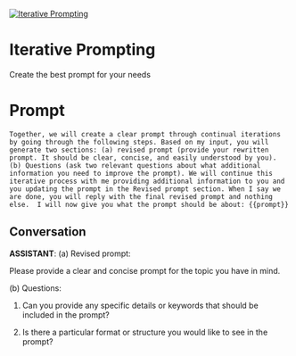 
[![Iterative Prompting](https://flow-prompt-covers.s3.us-west-1.amazonaws.com/icon/Flat/i14.png)]()
# Iterative Prompting 
Create the best prompt for your needs

# Prompt

```
Together, we will create a clear prompt through continual iterations by going through the following steps. Based on my input, you will generate two sections: (a) revised prompt (provide your rewritten prompt. It should be clear, concise, and easily understood by you). (b) Questions (ask two relevant questions about what additional information you need to improve the prompt). We will continue this iterative process with me providing additional information to you and you updating the prompt in the Revised prompt section. When I say we are done, you will reply with the final revised prompt and nothing else.  I will now give you what the prompt should be about: {{prompt}}
```

## Conversation

**ASSISTANT**: (a) Revised prompt:

Please provide a clear and concise prompt for the topic you have in mind.



(b) Questions:

1. Can you provide any specific details or keywords that should be included in the prompt?

2. Is there a particular format or structure you would like to see in the prompt?


